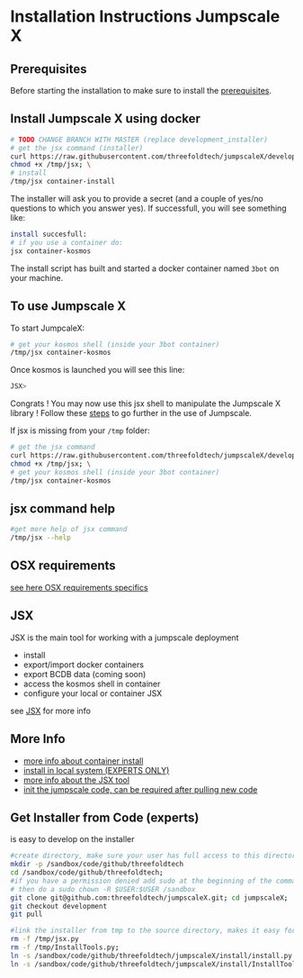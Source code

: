 # Installation Instructions Jumpscale X

## Prerequisites

Before starting the installation to make sure to install the [prerequisites](/docs/Installation/install_prerequisites.md).

## Install Jumpscale X using docker

```bash
# TODO CHANGE BRANCH WITH MASTER (replace development_installer)
# get the jsx command (installer)
curl https://raw.githubusercontent.com/threefoldtech/jumpscaleX/development_installer/install/jsx.py?$RANDOM > /tmp/jsx ; \
chmod +x /tmp/jsx; \
# install
/tmp/jsx container-install
```

The installer will ask you to provide a secret (and a couple of yes/no questions to which you answer yes).
If successfull, you will see something like:

```bash
install succesfull:
# if you use a container do:
jsx container-kosmos

```

The install script has built and started a docker container named `3bot` on your machine.

## To use Jumpscale X

To start JumpcaleX:

```bash
# get your kosmos shell (inside your 3bot container)
/tmp/jsx container-kosmos
```

Once kosmos is launched you will see this line:

```bash
JSX>
```

Congrats ! You may now use this jsx shell to manipulate the Jumpscale X library ! Follow these [steps](Installation/get_started.md) to go further in the use of Jumpscale.

If jsx is missing from your `/tmp` folder:

```bash
# get the jsx command
curl https://raw.githubusercontent.com/threefoldtech/jumpscaleX/development_installer/install/jsx.py?$RANDOM > /tmp/jsx ; \
chmod +x /tmp/jsx; \
# get your kosmos shell (inside your 3bot container)
/tmp/jsx container-kosmos
```

## jsx command help

```bash
#get more help of jsx command
/tmp/jsx --help
```

## OSX requirements

[see here OSX requirements specifics](/docs/Installation/install_prerequisites.md#osx)

## JSX

JSX is the main tool for working with a jumpscale deployment

- install
- export/import docker containers
- export BCDB data (coming soon)
- access the kosmos shell in container
- configure your local or container JSX

see [JSX](jsx.md) for more info

## More Info

- [more info about container install](install_docker.md)
- [install in local system (EXPERTS ONLY)](install_insystem.md)
- [more info about the JSX tool](jsx.md)
- [init the jumpscale code, can be required after pulling new code](generation.md)

## Get Installer from Code (experts)

is easy to develop on the installer

```bash
#create directory, make sure your user has full access to this director (can be a manual step)
mkdir -p /sandbox/code/github/threefoldtech
cd /sandbox/code/github/threefoldtech;
#if you have a permission denied add sudo at the beginning of the command
# then do a sudo chown -R $USER:$USER /sandbox
git clone git@github.com:threefoldtech/jumpscaleX.git; cd jumpscaleX;
git checkout development
git pull

#link the installer from tmp to the source directory, makes it easy for the rest of this tutorial
rm -f /tmp/jsx.py
rm -f /tmp/InstallTools.py;
ln -s /sandbox/code/github/threefoldtech/jumpscaleX/install/install.py /tmp/jsx.py;
ln -s /sandbox/code/github/threefoldtech/jumpscaleX/install/InstallTools.py /tmp/InstallTools.py
```
